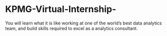 # KPMG-Virtual-Internship-
You will learn what it is like working at one of the world’s best data analytics team, and build skills required to excel as a analytics consultant.
